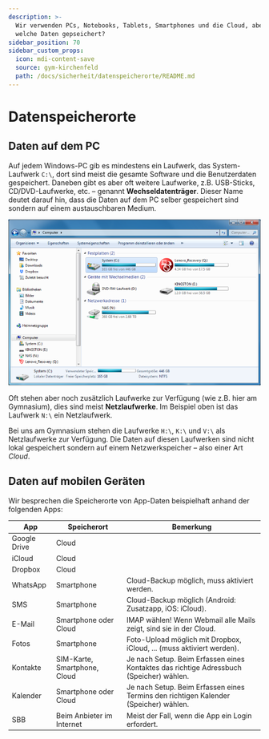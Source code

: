 ```yaml
---
description: >-
  Wir verwenden PCs, Notebooks, Tablets, Smartphones und die Cloud, aber wo sind
  welche Daten gepseichert?
sidebar_position: 70
sidebar_custom_props:
  icon: mdi-content-save
  source: gym-kirchenfeld
  path: /docs/sicherheit/datenspeicherorte/README.md
---
```


# Datenspeicherorte



## Daten auf dem PC
Auf jedem Windows-PC gib es mindestens ein Laufwerk, das System-Laufwerk `C:\`, dort sind meist die gesamte Software und die Benutzerdaten gespeichert. Daneben gibt es aber oft weitere Laufwerke, z.B. USB-Sticks, CD/DVD-Laufwerke, etc. – genannt **Wechseldatenträger**. Dieser Name deutet darauf hin, dass die Daten auf dem PC selber gespeichert sind sondern auf einem austauschbaren Medium.

![Speicherorte auf dem PC](./laufwerke.png)

Oft stehen aber noch zusätzlich Laufwerke zur Verfügung (wie z.B. hier am Gymnasium), dies sind meist **Netzlaufwerke**. Im Beispiel oben ist das Laufwerk `N:\` ein Netzlaufwerk.

Bei uns am Gymnasium stehen die Laufwerke `H:\`, `K:\` und `V:\` als Netzlaufwerke zur Verfügung. Die Daten auf diesen Laufwerken sind nicht lokal gespeichert sondern auf einem Netzwerkspeicher – also einer Art *Cloud*.


## Daten auf mobilen Geräten
Wir besprechen die Speicherorte von App-Daten beispielhaft anhand der folgenden Apps:

| App          | Speicherort                  | Bemerkung                                                                               |
| ------------ | ---------------------------- | --------------------------------------------------------------------------------------- |
| Google Drive | Cloud                        |                                                                                         |
| iCloud       | Cloud                        |                                                                                         |
| Dropbox      | Cloud                        |                                                                                         |
| WhatsApp     | Smartphone                   | Cloud-Backup möglich, muss aktiviert werden.                                            |
| SMS          | Smartphone                   | Cloud-Backup möglich (Android: Zusatzapp, iOS: iCloud).                                 |
| E-Mail       | Smartphone oder Cloud        | IMAP wählen! Wenn Webmail alle Mails zeigt, sind sie in der Cloud.                      |
| Fotos        | Smartphone                   | Foto-Upload möglich mit Dropbox, iCloud, ... (muss aktiviert werden).                   |
| Kontakte     | SIM-Karte, Smartphone, Cloud | Je nach Setup. Beim Erfassen eines Kontaktes das richtige Adressbuch (Speicher) wählen. |
| Kalender     | Smartphone oder Cloud        | Je nach Setup. Beim Erfassen eines Termins den richtigen Kalender (Speicher) wählen.    |
| SBB          | Beim Anbieter im Internet    | Meist der Fall, wenn die App ein Login erfordert.                                       |
